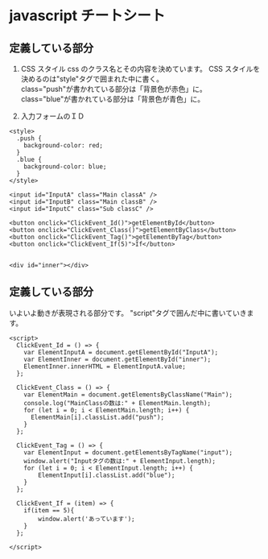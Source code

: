 # javascript チートシート

## 定義している部分

1. CSS スタイル
   css のクラス名とその内容を決めています。
   CSS スタイルを決めるのは"style"タグで囲まれた中に書く。  
   class="push"が書かれている部分は「背景色が赤色」に。  
   class="blue"が書かれている部分は「背景色が青色」に。

2. 入力フォームのＩＤ

```
<style>
  .push {
    background-color: red;
  }
  .blue {
    background-color: blue;
  }
</style>

<input id="InputA" class="Main classA" />
<input id="InputB" class="Main classB" />
<input id="InputC" class="Sub classC" />

<button onclick="ClickEvent_Id()">getElementById</button>
<button onclick="ClickEvent_Class()">getElementByClass</button>
<button onclick="ClickEvent_Tag()">getElementByTag</button>
<button onclick="ClickEvent_If(5)">If</button>


<div id="inner"></div>

```

## 定義している部分

いよいよ動きが表現される部分です。
"script"タグで囲んだ中に書いていきます。

```
<script>
  ClickEvent_Id = () => {
    var ElementInputA = document.getElementById("InputA");
    var ElementInner = document.getElementById("inner");
    ElementInner.innerHTML = ElementInputA.value;
  };

  ClickEvent_Class = () => {
    var ElementMain = document.getElementsByClassName("Main");
    console.log("MainClassの数は:" + ElementMain.length);
    for (let i = 0; i < ElementMain.length; i++) {
      ElementMain[i].classList.add("push");
    }
  };

  ClickEvent_Tag = () => {
    var ElementInput = document.getElementsByTagName("input");
    window.alert("Inputタグの数は:" + ElementInput.length);
    for (let i = 0; i < ElementInput.length; i++) {
        ElementInput[i].classList.add("blue");
    }
  };

  ClickEvent_If = (item) => {
    if(item == 5){
        window.alert('あっています');
    }
  };

</script>

```
